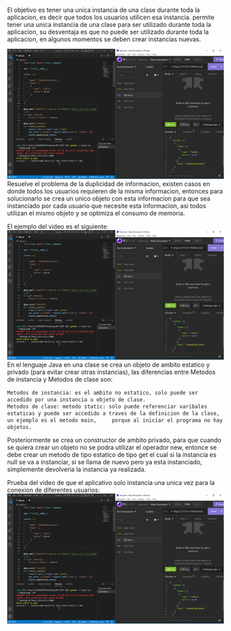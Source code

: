 El objetivo es tener una unica instancia de una clase durante toda la aplicacion, es decir que todos los usuarios utilicen esa instancia. 
permite tener una unica instancia de una clase para ser utilizado durante toda la aplicacion, su desventaja es que no puede ser utilizado durante toda la aplicacion, en algunos momentos se deben crear instancias nuevas. 

![Image text](https://github.com/varrietasotelo/ApiRestFirst/blob/main/image/GetAllStore.png) 
Resuelve el problema de la duplicidad de informacion, existen casos en donde todos los usuarios requieren de la misma informacion, entonces para solucionarlo se crea un unico objeto con esta informacion para que sea instanciado por cada usuario que necesite esta informacion, asi todos utilizan el mismo objeto y se optimiza el consumo de memoria. 

El ejemplo del video es el siguiente: 
![Image text](https://github.com/varrietasotelo/ApiRestFirst/blob/main/image/GetAllStore.png) 
En el lenguaje Java en una clase se crea un objeto de ambito estatico y privado (para evitar crear otras instancias), las diferencias entre Metodos de instancia y Metodos de clase son: 
    
    Metodos de instancia: es el ambito no estatico, solo puede ser accedido por una instancia u objeto de clase. 
    Metodos de clase: metodo static: solo puede referenciar varibales estaticas y puede ser accedido a traves de la definicion de la clase, un ejemplo es el metodo main,     porque al iniciar el programa no hay objetos. 
    
Posteriormente se crea un constructor de ambito privado, para que cuando se quiera crear un objeto no se podra utilizar el operador new, entonce se debe crear un metodo de tipo estatico de tipo get el cual si la instancia es null se va a instanciar, si se llama de nuevo pero ya esta instanciado, simplemente devolveria la instancia ya realizada. 

Prueba del video de que el aplicativo solo instancia una unica vez para la conexion de diferentes usuarios: 
![Image text](https://github.com/varrietasotelo/ApiRestFirst/blob/main/image/GetAllStore.png) 


    
